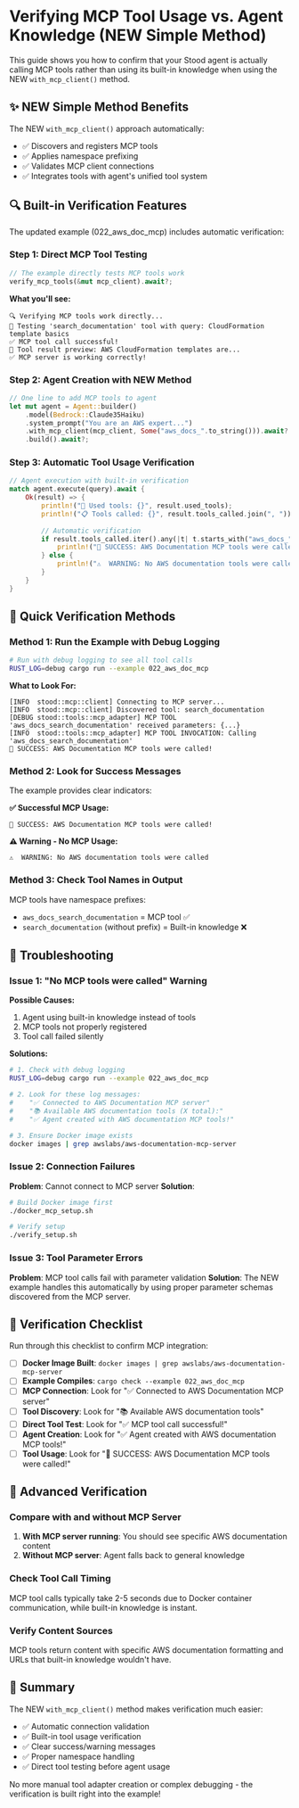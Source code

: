 # Verifying MCP Tool Usage vs. Agent Knowledge (NEW Simple Method)

This guide shows you how to confirm that your Stood agent is actually calling MCP tools rather than using its built-in knowledge when using the NEW `with_mcp_client()` method.

## ✨ NEW Simple Method Benefits

The NEW `with_mcp_client()` approach automatically:
- ✅ Discovers and registers MCP tools
- ✅ Applies namespace prefixing
- ✅ Validates MCP client connections
- ✅ Integrates tools with agent's unified tool system

## 🔍 Built-in Verification Features

The updated example (022_aws_doc_mcp) includes automatic verification:

### Step 1: Direct MCP Tool Testing
```rust
// The example directly tests MCP tools work
verify_mcp_tools(&mut mcp_client).await?;
```

**What you'll see:**
```
🔍 Verifying MCP tools work directly...
📝 Testing 'search_documentation' tool with query: CloudFormation template basics
✅ MCP tool call successful!
🎯 Tool result preview: AWS CloudFormation templates are...
✅ MCP server is working correctly!
```

### Step 2: Agent Creation with NEW Method
```rust
// One line to add MCP tools to agent
let mut agent = Agent::builder()
    .model(Bedrock::Claude35Haiku)
    .system_prompt("You are an AWS expert...")
    .with_mcp_client(mcp_client, Some("aws_docs_".to_string())).await?  // 🎯 NEW!
    .build().await?;
```

### Step 3: Automatic Tool Usage Verification
```rust
// Agent execution with built-in verification
match agent.execute(query).await {
    Ok(result) => {
        println!("🔧 Used tools: {}", result.used_tools);
        println!("📋 Tools called: {}", result.tools_called.join(", "));
        
        // Automatic verification
        if result.tools_called.iter().any(|t| t.starts_with("aws_docs_")) {
            println!("🎯 SUCCESS: AWS Documentation MCP tools were called!");
        } else {
            println!("⚠️  WARNING: No AWS documentation tools were called");
        }
    }
}
```

## 🔧 Quick Verification Methods

### Method 1: Run the Example with Debug Logging
```bash
# Run with debug logging to see all tool calls
RUST_LOG=debug cargo run --example 022_aws_doc_mcp
```

**What to Look For:**
```
[INFO  stood::mcp::client] Connecting to MCP server...
[INFO  stood::mcp::client] Discovered tool: search_documentation
[DEBUG stood::tools::mcp_adapter] MCP TOOL 'aws_docs_search_documentation' received parameters: {...}
[INFO  stood::tools::mcp_adapter] MCP TOOL INVOCATION: Calling 'aws_docs_search_documentation'
🎯 SUCCESS: AWS Documentation MCP tools were called!
```

### Method 2: Look for Success Messages
The example provides clear indicators:

**✅ Successful MCP Usage:**
```
🎯 SUCCESS: AWS Documentation MCP tools were called!
```

**⚠️ Warning - No MCP Usage:**
```
⚠️  WARNING: No AWS documentation tools were called
```

### Method 3: Check Tool Names in Output
MCP tools have namespace prefixes:
- `aws_docs_search_documentation` = MCP tool ✅
- `search_documentation` (without prefix) = Built-in knowledge ❌

## 🐛 Troubleshooting

### Issue 1: "No MCP tools were called" Warning
**Possible Causes:**
1. Agent using built-in knowledge instead of tools
2. MCP tools not properly registered
3. Tool call failed silently

**Solutions:**
```bash
# 1. Check with debug logging
RUST_LOG=debug cargo run --example 022_aws_doc_mcp

# 2. Look for these log messages:
#    "✅ Connected to AWS Documentation MCP server"
#    "📚 Available AWS documentation tools (X total):"
#    "✅ Agent created with AWS documentation MCP tools!"

# 3. Ensure Docker image exists
docker images | grep awslabs/aws-documentation-mcp-server
```

### Issue 2: Connection Failures
**Problem**: Cannot connect to MCP server
**Solution**: 
```bash
# Build Docker image first
./docker_mcp_setup.sh

# Verify setup
./verify_setup.sh
```

### Issue 3: Tool Parameter Errors
**Problem**: MCP tool calls fail with parameter validation
**Solution**: The NEW example handles this automatically by using proper parameter schemas discovered from the MCP server.

## 🎯 Verification Checklist

Run through this checklist to confirm MCP integration:

- [ ] **Docker Image Built**: `docker images | grep awslabs/aws-documentation-mcp-server`
- [ ] **Example Compiles**: `cargo check --example 022_aws_doc_mcp`
- [ ] **MCP Connection**: Look for "✅ Connected to AWS Documentation MCP server"
- [ ] **Tool Discovery**: Look for "📚 Available AWS documentation tools"
- [ ] **Direct Tool Test**: Look for "✅ MCP tool call successful!"
- [ ] **Agent Creation**: Look for "✅ Agent created with AWS documentation MCP tools!"
- [ ] **Tool Usage**: Look for "🎯 SUCCESS: AWS Documentation MCP tools were called!"

## 🚀 Advanced Verification

### Compare with and without MCP Server
1. **With MCP server running**: You should see specific AWS documentation content
2. **Without MCP server**: Agent falls back to general knowledge

### Check Tool Call Timing
MCP tool calls typically take 2-5 seconds due to Docker container communication, while built-in knowledge is instant.

### Verify Content Sources
MCP tools return content with specific AWS documentation formatting and URLs that built-in knowledge wouldn't have.

## 📝 Summary

The NEW `with_mcp_client()` method makes verification much easier:
- ✅ Automatic connection validation
- ✅ Built-in tool usage verification
- ✅ Clear success/warning messages
- ✅ Proper namespace handling
- ✅ Direct tool testing before agent usage

No more manual tool adapter creation or complex debugging - the verification is built right into the example!